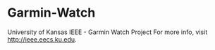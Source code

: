 # Garmin-Watch

University of Kansas IEEE - Garmin Watch Project
For more info, visit http://ieee.eecs.ku.edu.